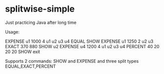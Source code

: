 # splitwise-simple
Just practicing Java after long time

Usage:

EXPENSE u1 1000 4 u1 u2 u3 u4 EQUAL
SHOW
EXPENSE u1 1250 2 u2 u3 EXACT 370 880
SHOW u2
EXPENSE u4 1200 4 u1 u2 u3 u4 PERCENT 40 20 20 20
SHOW
exit


Supports 2 commands: SHOW and EXPENSE and three split types EQUAL,EXACT,PERCENT
